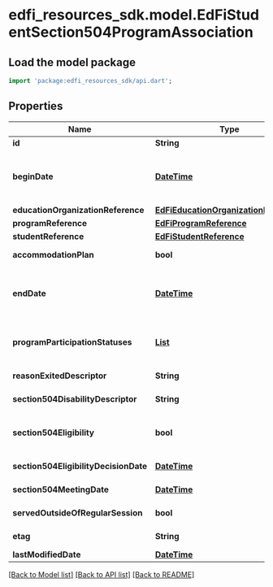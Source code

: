 # edfi_resources_sdk.model.EdFiStudentSection504ProgramAssociation

## Load the model package
```dart
import 'package:edfi_resources_sdk/api.dart';
```

## Properties
Name | Type | Description | Notes
------------ | ------------- | ------------- | -------------
**id** | **String** |  | [optional] 
**beginDate** | [**DateTime**](DateTime.md) | The earliest date the student is involved with the program. Typically, this is the date the student becomes eligible for the program.  Note: Date interpretation may vary. Ed-Fi recommends inclusive dates, but states may define dates as inclusive or exclusive. For calculations, align with local guidelines. | 
**educationOrganizationReference** | [**EdFiEducationOrganizationReference**](EdFiEducationOrganizationReference.md) |  | 
**programReference** | [**EdFiProgramReference**](EdFiProgramReference.md) |  | 
**studentReference** | [**EdFiStudentReference**](EdFiStudentReference.md) |  | 
**accommodationPlan** | **bool** | Indicates whether student has a Section 504 accommodation plan. | [optional] 
**endDate** | [**DateTime**](DateTime.md) | The month, day, and year on which the student exited the program or stopped receiving services.  Note: Date interpretation may vary. Ed-Fi recommends inclusive dates, but states may define dates as inclusive or exclusive. For calculations, align with local guidelines. | [optional] 
**programParticipationStatuses** | [**List<EdFiGeneralStudentProgramAssociationProgramParticipationStatus>**](EdFiGeneralStudentProgramAssociationProgramParticipationStatus.md) | An unordered collection of generalStudentProgramAssociationProgramParticipationStatuses. The status of the student's program participation. | [optional] [default to const []]
**reasonExitedDescriptor** | **String** | The reason the student left the program within a school or district. | [optional] 
**section504DisabilityDescriptor** | **String** | Defines one or more disabilities student has that qualifies them for a Section 504 plan. | [optional] 
**section504Eligibility** | **bool** | Indicates whether student has a disability, either temporary or permenant, that qualifies student for Section 504 consideration. Selection of FALSE for this boolean is equivalent to marking student as 'Did Not Qualify'. | 
**section504EligibilityDecisionDate** | [**DateTime**](DateTime.md) | The month, day, and year on which the Section 504 eligibility decision is made. | [optional] 
**section504MeetingDate** | [**DateTime**](DateTime.md) | The month, day, and year on which the meeting with student's parent/guardian held to discuss the 504 eligibility of the student. | [optional] 
**servedOutsideOfRegularSession** | **bool** | Indicates whether the student received services during the summer session or between sessions. | [optional] 
**etag** | **String** | A unique system-generated value that identifies the version of the resource. | [optional] 
**lastModifiedDate** | [**DateTime**](DateTime.md) | The date and time the resource was last modified. | [optional] 

[[Back to Model list]](../README.md#documentation-for-models) [[Back to API list]](../README.md#documentation-for-api-endpoints) [[Back to README]](../README.md)



